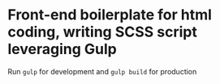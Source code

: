 # Front-end boilerplate for html coding, writing SCSS script leveraging Gulp
Run `gulp` for development and `gulp build` for production

